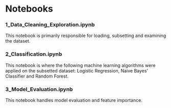 # Notebooks

### 1_Data_Cleaning_Exploration.ipynb
This notebook is primarily responsible for loading, subsetting and examining the dataset.


### 2_Classification.ipynb
This notebook is where the following machine learning algorithms were applied on the subsetted dataset: Logistic Regression, Naive Bayes' Classifier and Random Forest.

### 3_Model_Evaluation.ipynb
This notebook handles model evaluation and feature importance.
